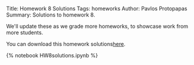 Title: Homework 8 Solutions
Tags: homeworks
Author: Pavlos Protopapas
Summary: Solutions to homework 8.

We'll update these as we grade more homeworks, to showcase work from more students.

You can download this homework solutions[here]({filename}/../../notebooks/HW8solutions.ipynb).

{% notebook HW8solutions.ipynb %}